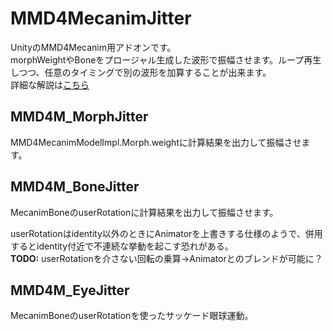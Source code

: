 # MMD4MecanimJitter
UnityのMMD4Mecanim用アドオンです。  
morphWeightやBoneをプロージャル生成した波形で振幅させます。ループ再生しつつ、任意のタイミングで別の波形を加算することが出来ます。  
詳細な解説は[こちら](http://ichika292.hatenablog.com/entry/2017/05/04/212540)
## MMD4M_MorphJitter
MMD4MecanimModelImpl.Morph.weightに計算結果を出力して振幅させます。
## MMD4M_BoneJitter
MecanimBoneのuserRotationに計算結果を出力して振幅させます。

userRotationはidentity以外のときにAnimatorを上書きする仕様のようで、併用するとidentity付近で不連続な挙動を起こす恐れがある。  
**TODO:** userRotationを介さない回転の乗算→Animatorとのブレンドが可能に？
## MMD4M_EyeJitter
MecanimBoneのuserRotationを使ったサッケード眼球運動。
